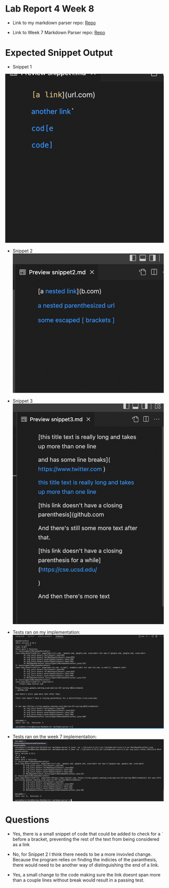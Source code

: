 # Lab Report 4 Week 8 

- Link to my markdown parser repo: 
[Repo](https://github.com/imsanika03/markdown-parser)

- Link to Week 7 Markdown Parser repo: 
[Repo](https://github.com/TuannDang/markdown-parser)

# Expected Snippet Output

- Snippet 1 

![Image](labreport4sc1.png)

- Snippet 2
![Image](labreport4sc2.png)

- Snippet 3
![Image](labreport4sc3.png)

- Tests ran on my implementation: 
![Image](labreport4sc5.png)

- Tests ran on the week 7 implementation: 
![Image](labreport4sc6.png)

# Questions 

- Yes, there is a small snippet of code that could be added to check for  a ` before a bracket, preventing the rest of the text from being considered as a link 

- No, for Snippet 2 I think there needs to be a more invovled change. Because the program relies on finding the indicies of the paranthesis, there would need to be another way of distinguishing the end of a link. 

- Yes, a small change to the code making sure the link doesnt span more than a couple lines without break would result in a passing test. 